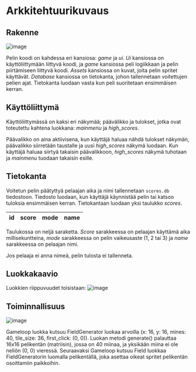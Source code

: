 # Arkkitehtuurikuvaus

## Rakenne
![image](https://user-images.githubusercontent.com/77693693/118404117-323c2580-b67a-11eb-870d-a47eaeebc5a8.png)

Pelin koodi on kahdessa eri kansiosa: _game_ ja _ui_. _Ui_ kansiossa on käyttöliittymään liittyvä koodi, ja _game_ kansiossa peli logiikkaan ja pelin piirtämiseen liittyvä koodi. _Assets_ kansiossa on kuvat, joita pelin spritet käyttävät. _Database_ kansiossa on tietokanta, johon tallennetaan voitettujen pelien ajat. Tietokanta luodaan vasta kun peli suoritetaan ensimmäisen kerran.

## Käyttöliittymä

Käyttöliittymässä on kaksi eri näkymää; päävälikko ja tulokset, jotka ovat toteutettu kahtena luokkana: _mainmenu_ ja _high_scores_. 

Päävalikko on aina aktiivisena, kun käyttäjä haluaa nähdä tulokset näkymän, päävalikko siirretään taustalle ja uusi _high_scores_ näkymä luodaan. Kun käyttäjä haluaa siirtyä takaisin päävalikkoon, _high_scores_ näkymä tuhotaan ja _mainmenu_ tuodaan takaisin esille.

## Tietokanta
Voitetun pelin päätyttyä pelaajan aika ja nimi tallennetaan `scores.db` tiedostoon. Tiedosto luodaan, kun käyttäjä käynnistää pelin tai katsoo tuloksia ensimmäisen kerran. Tietokantaan luodaan yksi taulukko _scores_. 

| id | score | mode | name |
|:--:|:-----:|:----:|:----:|

Taulukossa on neljä saraketta. _Score_ sarakkeessa on pelaajan käyttämä aika millisekuntteina, _mode_ sarakkeessa on pelin vaikeusaste (1, 2 tai 3) ja _name_ sarakkeessa on pelaajan nimi.

Jos pelaaja ei anna nimeä, pelin tulosta ei tallenneta.

## Luokkakaavio
Luokkien riippuvuudet toisistaan:
![image](https://user-images.githubusercontent.com/77693693/118407818-19883b80-b68b-11eb-9d68-213ec44bb382.png)

## Toiminnallisuus
![image](https://user-images.githubusercontent.com/77693693/116299883-e6970a00-a7a6-11eb-9d39-b6fa6b2408bb.png)

Gameloop luokka kutsuu FieldGenerator luokaa arvoilla (x: 16, y: 16, mines: 40, tile_size: 36, first_click: (0, 0)). Luokan metodi generate() palauttaa 16x16 pelikentän (matriisin), jossa on 40 miinaa, ja yksikään miina ei ole neliön (0, 0) vieressä. Seuraavaksi Gameloop kutsuu Field luokkaa FieldGeneratorin luomalla pelikentällä, joka asettaa oikeat spritet pelikentän osoittamiin paikkoihin.
